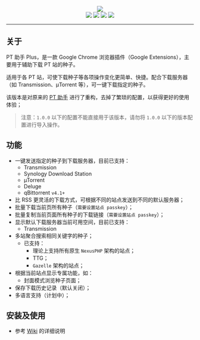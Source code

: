 <p align="center">
<img src="https://github.com/ronggang/PT-Plugin-Plus/raw/master/public/assets/icon-128.png"><br/>
<a href="https://github.com/ronggang/PT-Plugin-Plus/releases" title="GitHub Releases"><img src="https://img.shields.io/github/release/ronggang/PT-Plugin-Plus.svg"></a>
<img src="https://img.shields.io/badge/used-TypeScript Vue-blue.svg">
<a href="https://chrome.google.com/webstore/detail/abkdiiddckphbigmakaojlnmakpllenb" title="已在Chrome 市场上发布的版本"><img src="https://img.shields.io/chrome-web-store/v/abkdiiddckphbigmakaojlnmakpllenb.svg"></a>
<a href="https://github.com/ronggang/PT-Plugin-Plus/LICENSE" title="GitHub license"><img src="https://img.shields.io/github/license/ronggang/PT-Plugin-Plus.svg"></a>
</p>

---

## 关于

PT 助手 Plus，是一款 Google Chrome 浏览器插件（Google Extensions），主要用于辅助下载 PT 站的种子。

适用于各 PT 站，可使下载种子等各项操作变化更简单、快捷。配合下载服务器（如 Transmission、µTorrent 等），可一键下载指定的种子。

该版本是对原来的 [PT 助手](https://github.com/ronggang/PT-Plugin) 进行了重构，去掉了繁琐的配置，以获得更好的使用体验；

> 注意：`1.0.0` 以下的配置不能直接用于该版本，请勿将 `1.0.0` 以下的版本配置进行导入操作。

## 功能

- 一键发送指定的种子到下载服务器，目前已支持：
  - Transmission
  - Synology Download Station
  - µTorrent
  - Deluge
  - qBittorrent `v4.1+`
- 比 RSS 更灵活的下载方式，可根据不同的站点发送到不同的默认服务器；
- 批量下载当前页所有种子（`需要设置站点 passkey`）；
- 批量复制当前页面所有种子的下载链接（`需要设置站点 passkey`）；
- 显示默认下载服务器当前可用空间，目前已支持：
  - Transmission
- 多站聚合搜索相同关键字的种子；
  - 已支持：
    - 理论上支持所有原生 `NexusPHP` 架构的站点；
    - TTG；
    - `Gazelle` 架构的站点；
- 根据当前站点显示专属功能，如：
  - 封面模式浏览种子页面；
- 保存下载历史记录（默认关闭）；
- 多语言支持（计划中）；

## 安装及使用

- 参考 [Wiki](https://github.com/ronggang/PT-Plugin-Plus/wiki) 的详细说明
